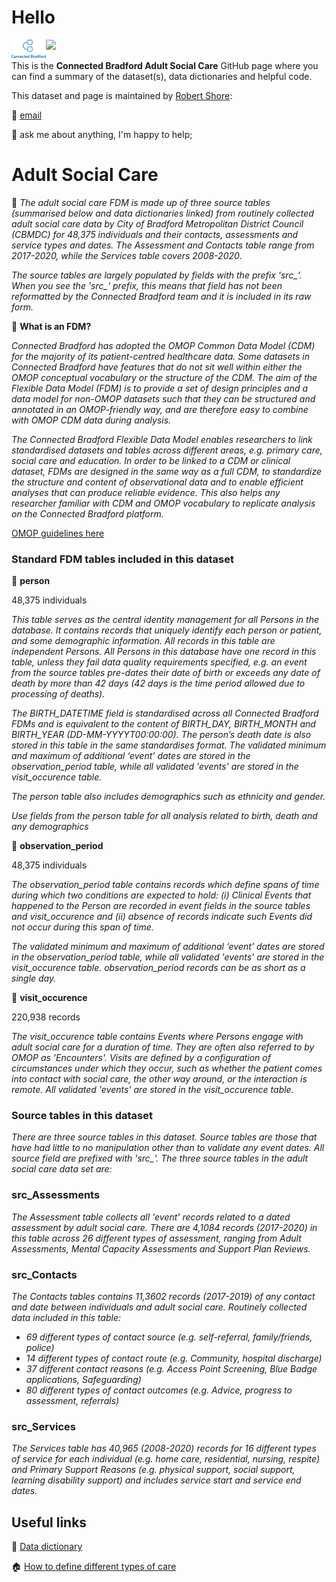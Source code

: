 # Hello
<a href="https://www.bradfordresearch.nhs.uk/our-research-teams/connected-bradford/">
  <img align="left" alt="ConnectedBradford" width="55px" src="https://github.com/ShoreRob1/Images/blob/main/CB%20logo%201.png?raw=true" />
</a>


![](https://visitor-badge.glitch.me/badge?page_id=ConnectedBradford.FDM_AdultSocialCare)

This is the **Connected Bradford Adult Social Care** GitHub page where you can find a summary of the dataset(s), data dictionaries and helpful code.


This dataset and page is maintained by [Robert Shore](https://actearly.org.uk/team_member/rob-shore/): 


:e-mail: [email](mailto:robert.shore@bthft.nhs.uk)

:speech_balloon: ask me about anything, I'm happy to help;


# Adult Social Care

📌 *The adult social care FDM is made up of three source tables (summarised below and data dictionaries linked) from routinely collected adult social care data by City of Bradford Metropolitan District Council (CBMDC) for 48,375 individuals and their contacts, assessments and service types and dates.* *The Assessment and Contacts table range from 2017-2020, while the Services table covers 2008-2020*.

*The source tables are largely populated by fields with the prefix 'src_'. When you see the 'src_' prefix, this means that field has not been reformatted by the Connected Bradford team and it is included in its raw form.*

📁 **What is an FDM?**

*Connected Bradford has adopted the OMOP Common Data Model (CDM) for the majority of its patient-centred healthcare data. Some datasets in Connected Bradford have features that do not sit well within either the OMOP conceptual vocabulary or the structure of the CDM. The aim of the Flexible Data Model (FDM) is to provide a set of design principles and a data model for non-OMOP datasets such that they can be structured and annotated in an OMOP-friendly way, and are therefore easy to combine with OMOP CDM data during analysis.*

*The Connected Bradford Flexible Data Model enables researchers to link standardised datasets and tables across different areas, e.g. primary care, social care and education. In order to be linked to a CDM or clinical dataset, FDMs are designed in the same way as a full CDM, to standardize the structure and content of observational data and to enable efficient analyses that can produce reliable evidence. This also helps any researcher familiar with CDM and OMOP vocabulary to replicate analysis on the Connected Bradford platform.*

[OMOP guidelines here](https://ohdsi.github.io/CommonDataModel/cdm60.html)


### Standard FDM tables included in this dataset


🧍 **person**

48,375 individuals 

*This table serves as the central identity management for all Persons in the database. It contains records that uniquely identify each person or patient, and some demographic information. All records in this table are independent Persons. All Persons in this database have one record in this table, unless they fail data quality requirements specified, e.g. an event from the source tables pre-dates their date of birth or exceeds any date of death by more than 42 days (42 days is the time period allowed due to processing of deaths).*

*The BIRTH_DATETIME field is standardised across all Connected Bradford FDMs and is equivalent to the content of BIRTH_DAY, BIRTH_MONTH and BIRTH_YEAR (DD-MM-YYYYT00:00:00). The person’s death date is also stored in this table in the same standardises format. The validated minimum and maximum of additional ‘event’ dates are stored in the observation_period table, while all validated 'events' are stored in the visit_occurence table.*

*The person table also includes demographics such as ethnicity and gender.*

*Use fields from the person table for all analysis related to birth, death and any demographics*




🔎 **observation_period**

48,375 individuals 


*The observation_period table contains records which define spans of time during which two conditions are expected to hold: (i) Clinical Events that happened to the Person are recorded in event fields in the source tables and visit_occurence and (ii) absence of records indicate such Events did not occur during this span of time.*

*The validated minimum and maximum of additional ‘event’ dates are stored in the observation_period table, while all validated 'events' are stored in the visit_occurence table. observation_period records can be as short as a single day.*


🏥 **visit_occurence**

220,938 records


*The visit_occurence table contains Events where Persons engage with adult social care for a duration of time. They are often also referred to by OMOP as 'Encounters'. Visits are defined by a configuration of circumstances under which they occur, such as whether the patient comes into contact  with social care, the other way around, or the interaction is remote. All validated 'events' are stored in the visit_occurence table.*

### Source tables in this dataset

*There are three source tables in this dataset. Source tables are those that have had little to no manipulation other than to validate any event dates. All source field are prefixed with 'src_'. The three source tables in the adult social care data set are:*

### src_Assessments

*The Assessment table collects all 'event' records related to a dated assessment by adult social care. There are 4,1084 records (2017-2020) in this table across 26 different types of assessment, ranging from Adult Assessments, Mental Capacity Assessments and Support Plan Reviews.*

### src_Contacts

*The Contacts tables contains 11,3602 records (2017-2019) of any contact and date between individuals and adult social care. Routinely collected data included in this table:*

- *69 different types of contact source (e.g. self-referral, family/friends, police)*
- *14 different types of contact route (e.g. Community, hospital discharge)*
- *37 different contact reasons (e.g. Access Point Screening, Blue Badge applications, Safeguarding)*
- *80 different types of contact outcomes (e.g. Advice, progress to assessment, referrals)*

### src_Services

*The Services table has 40,965 (2008-2020) records for 16 different types of service for each individual (e.g. home care, residential, nursing, respite) and Primary Support Reasons (e.g. physical support, social support, learning disability support) and includes service start and service end dates.*


## Useful links

📖 [Data dictionary](https://github.com/ConnectedBradford/FDM_AdultSocialCare/commit/5e8df93ddfebc503063181d25f4d5495ba5ff36d)  

🏠 [How to define different types of care](code/care_type_definitions)










